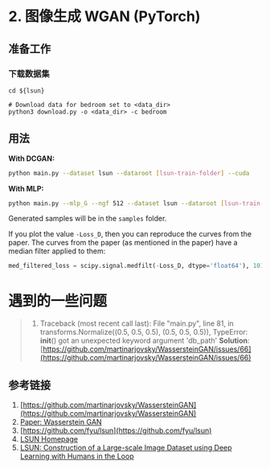 # 2. 图像生成 WGAN (PyTorch)

## 准备工作

### 下载数据集
```Shell
cd ${lsun}

# Download data for bedroom set to <data_dir>
python3 download.py -o <data_dir> -c bedroom
```

## 用法
**With DCGAN:**

```bash
python main.py --dataset lsun --dataroot [lsun-train-folder] --cuda
```

**With MLP:**

```bash
python main.py --mlp_G --ngf 512 --dataset lsun --dataroot [lsun-train-folder] --cuda
```

Generated samples will be in the `samples` folder.

If you plot the value `-Loss_D`, then you can reproduce the curves from the paper. The curves from the paper (as mentioned in the paper) have a median filter applied to them:

```python
med_filtered_loss = scipy.signal.medfilt(-Loss_D, dtype='float64'), 101)
```

# 遇到的一些问题
> 1. Traceback (most recent call last):
>   File "main.py", line 81, in <module>
>     transforms.Normalize((0.5, 0.5, 0.5), (0.5, 0.5, 0.5)),
> TypeError: __init__() got an unexpected keyword argument 'db_path'
> **Solution**: [https://github.com/martinarjovsky/WassersteinGAN/issues/66](https://github.com/martinarjovsky/WassersteinGAN/issues/66)


## 参考链接
1. [https://github.com/martinarjovsky/WassersteinGAN](https://github.com/martinarjovsky/WassersteinGAN)
1. [Paper: Wasserstein GAN](https://arxiv.org/abs/1701.07875)
1. [https://github.com/fyu/lsun](https://github.com/fyu/lsun)
1. [LSUN Homepage](https://www.yf.io/p/lsun)
1. [LSUN: Construction of a Large-scale Image Dataset using Deep Learning with Humans in the Loop](https://arxiv.org/abs/1506.03365)
